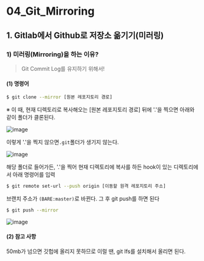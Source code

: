 # 04_Git_Mirroring

## 1. Gitlab에서 Github로 저장소 옮기기(미러링)

### 1) 미러링(Mirroring)을 하는 이유?

> Git Commit Log를 유지하기 위해서!

#### (1) 명령어

```bash
$ git clone --mirror [원본 레포지토리 경로]
```

※ 이 때, 현재 디렉토리로 복사해오는 [원본 레포지토리 경로] 뒤에 '.'을 찍으면 아래와 같이 폴더가 클론된다.

![image](https://user-images.githubusercontent.com/93081720/197517747-b763dbc6-8d5b-46e6-aa8e-0af32e776281.png)

이렇게 '.'을 찍지 않으면`.git`폴더가 생기지 않는다.

![image](https://user-images.githubusercontent.com/93081720/197517921-4ac7c35a-a017-4b62-9044-76f4c6277495.png)

해당 폴더로 들어가든, '.'을 찍어 현재 디렉토리에 복사를 하든 hook이 있는 디렉토리에서 아래 명령어를 입력

```bash
$ git remote set-url --push origin [이동할 원격 레포지토리 주소]
```

브랜치 주소가 `(BARE:master)`로 바뀐다. 그 후 git push를 하면 된다

```bash
$ git push --mirror
```

![image](https://user-images.githubusercontent.com/93081720/197518648-b8ab4e2e-8223-4262-bf5d-bfe46934ef0f.png)

#### (2) 참고 사항

50mb가 넘으면 깃헙에 올리지 못하므로 이럴 땐, git lfs를 설치해서 올리면 된다.